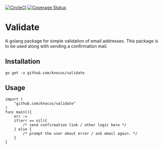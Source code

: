 [![CircleCI](https://circleci.com/gh/knocus/validate.svg?style=svg)](https://circleci.com/gh/knocus/validate)
[![Coverage Status](https://coveralls.io/repos/github/knocus/validate/badge.svg?branch=master)](https://coveralls.io/github/knocus/validate?branch=master)
# Validate
A golang package for simple validation of email addresses. This package is to be used along with sending a confirmation mail.

## Installation 

    go get -u github.com/knocus/validate
   
 ## Usage
 

    import (
	    "github.com/knocus/validate"
	)
	func main(){
		err := 
		if(err == nil){
			/* send confirmation link / other logic here */
 		} else {
			/* prompt the user about error / ask email again. */
		}
	}